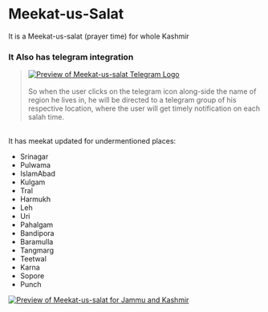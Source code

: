 # Meekat-us-Salat
It is a Meekat-us-salat (prayer time) for whole Kashmir
<br>
### It Also has telegram integration 
> <a href="https://meekat-us-salat.onrender.com/"><img src="https://files.catbox.moe/eoqpr2.svg" alt="Preview  of Meekat-us-salat Telegram Logo"></a>
> <br> <br>
> So when the user clicks on the telegram icon along-side the name of region he lives in, he will be directed to a telegram group of his respective location, where the user will get timely notification on each salah time.
<br>
It has meekat updated for undermentioned places: 

- Srinagar
- Pulwama
- IslamAbad
- Kulgam
- Tral
- Harmukh
- Leh
- Uri
- Pahalgam
- Bandipora
- Baramulla
- Tangmarg
- Teetwal
- Karna
- Sopore
- Punch

<a href="https://meekat-us-salat.onrender.com/"><img src="https://files.catbox.moe/mpvsce.png" alt="Preview  of Meekat-us-salat for Jammu and Kashmir"></a>

